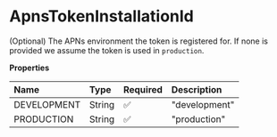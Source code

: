 # ApnsTokenInstallationId

(Optional) The APNs environment the token is registered for. If none is provided we assume the token is used in `production`.

**Properties**

| Name        | Type   | Required | Description   |
| :---------- | :----- | :------- | :------------ |
| DEVELOPMENT | String | ✅       | "development" |
| PRODUCTION  | String | ✅       | "production"  |
